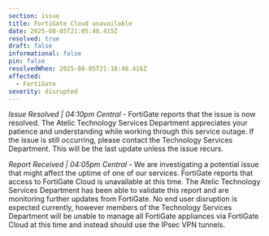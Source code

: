 ```yaml
---
section: issue
title: FortiGate Cloud unavailable
date: 2025-08-05T21:05:48.415Z
resolved: true
draft: false
informational: false
pin: false
resolvedWhen: 2025-08-05T21:10:48.416Z
affected:
  - FortiGate
severity: disrupted
---
```

*Issue Resolved | 04:10pm Central* - FortiGate reports that the issue is now resolved. The Atelic Technology Services Department appreciates your patience and understanding while working through this service outage. If the issue is still occurring, please contact the Technology Services Department. This will be the last update unless the issue recurs.

*Report Received | 04:05pm Central* - We are investigating a potential issue that might affect the uptime of one of our services. FortiGate reports that access to FortiGate Cloud is unavailable at this time. The Atelic Technology Services Department has been able to validate this report and are monitoring further updates from FortiGate. No end user disruption is expected currently, however members of the Technology Services Department will be unable to manage all FortiGate appliances via FortiGate Cloud at this time and instead should use the IPsec VPN tunnels.